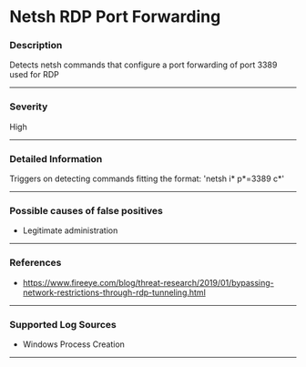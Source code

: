 # Netsh RDP Port Forwarding
### Description

Detects netsh commands that configure a port forwarding of port 3389 used for RDP

-------------------
### Severity

High

-------------------

### Detailed Information

Triggers on detecting commands fitting the format: 'netsh i\* p\*=3389 c\*'

-------------------

### Possible causes of false positives

- Legitimate administration

-------------------
### References

- https://www.fireeye.com/blog/threat-research/2019/01/bypassing-network-restrictions-through-rdp-tunneling.html

-------------------
### Supported Log Sources

- Windows Process Creation

-------------------
